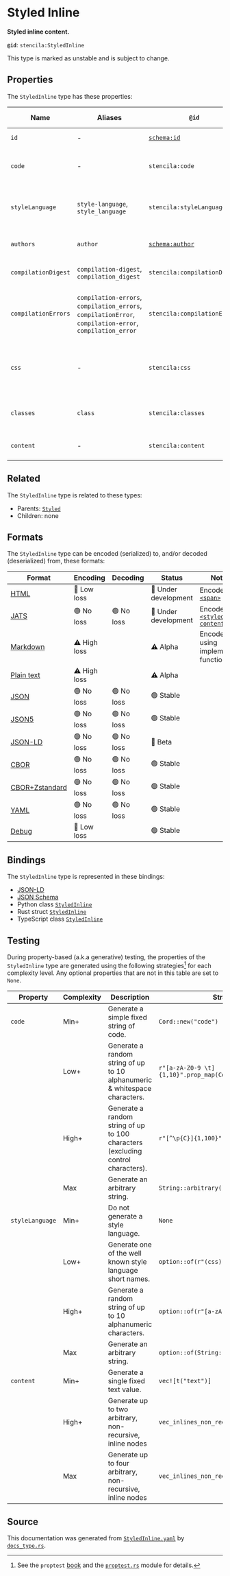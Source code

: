 # Styled Inline

**Styled inline content.**

**`@id`**: `stencila:StyledInline`

This type is marked as unstable and is subject to change.

## Properties

The `StyledInline` type has these properties:

| Name                | Aliases                                                                                                  | `@id`                                        | Type                                                                                                                   | Description                                                        | Inherited from                                                                                   |
| ------------------- | -------------------------------------------------------------------------------------------------------- | -------------------------------------------- | ---------------------------------------------------------------------------------------------------------------------- | ------------------------------------------------------------------ | ------------------------------------------------------------------------------------------------ |
| `id`                | -                                                                                                        | [`schema:id`](https://schema.org/id)         | [`String`](https://github.com/stencila/stencila/blob/main/docs/reference/schema/data/string.md)                        | The identifier for this item.                                      | [`Entity`](https://github.com/stencila/stencila/blob/main/docs/reference/schema/other/entity.md) |
| `code`              | -                                                                                                        | `stencila:code`                              | [`Cord`](https://github.com/stencila/stencila/blob/main/docs/reference/schema/data/cord.md)                            | The code of the equation in the `styleLanguage`.                   | [`Styled`](https://github.com/stencila/stencila/blob/main/docs/reference/schema/style/styled.md) |
| `styleLanguage`     | `style-language`, `style_language`                                                                       | `stencila:styleLanguage`                     | [`String`](https://github.com/stencila/stencila/blob/main/docs/reference/schema/data/string.md)                        | The language used for the style specification e.g. css, tw         | [`Styled`](https://github.com/stencila/stencila/blob/main/docs/reference/schema/style/styled.md) |
| `authors`           | `author`                                                                                                 | [`schema:author`](https://schema.org/author) | [`Author`](https://github.com/stencila/stencila/blob/main/docs/reference/schema/works/author.md)*                      | The authors of the styling code.                                   | [`Styled`](https://github.com/stencila/stencila/blob/main/docs/reference/schema/style/styled.md) |
| `compilationDigest` | `compilation-digest`, `compilation_digest`                                                               | `stencila:compilationDigest`                 | [`CompilationDigest`](https://github.com/stencila/stencila/blob/main/docs/reference/schema/flow/compilation-digest.md) | A digest of the `code` and `styleLanguage`.                        | [`Styled`](https://github.com/stencila/stencila/blob/main/docs/reference/schema/style/styled.md) |
| `compilationErrors` | `compilation-errors`, `compilation_errors`, `compilationError`, `compilation-error`, `compilation_error` | `stencila:compilationErrors`                 | [`CompilationError`](https://github.com/stencila/stencila/blob/main/docs/reference/schema/code/compilation-error.md)*  | Errors generated when parsing and transpiling the style.           | [`Styled`](https://github.com/stencila/stencila/blob/main/docs/reference/schema/style/styled.md) |
| `css`               | -                                                                                                        | `stencila:css`                               | [`String`](https://github.com/stencila/stencila/blob/main/docs/reference/schema/data/string.md)                        | A Cascading Style Sheet (CSS) transpiled from the `code` property. | [`Styled`](https://github.com/stencila/stencila/blob/main/docs/reference/schema/style/styled.md) |
| `classes`           | `class`                                                                                                  | `stencila:classes`                           | [`String`](https://github.com/stencila/stencila/blob/main/docs/reference/schema/data/string.md)*                       | A list of class names associated with the node.                    | [`Styled`](https://github.com/stencila/stencila/blob/main/docs/reference/schema/style/styled.md) |
| `content`           | -                                                                                                        | `stencila:content`                           | [`Inline`](https://github.com/stencila/stencila/blob/main/docs/reference/schema/prose/inline.md)*                      | The content within the span.                                       | -                                                                                                |

## Related

The `StyledInline` type is related to these types:

- Parents: [`Styled`](https://github.com/stencila/stencila/blob/main/docs/reference/schema/style/styled.md)
- Children: none

## Formats

The `StyledInline` type can be encoded (serialized) to, and/or decoded (deserialized) from, these formats:

| Format                                                                                             | Encoding     | Decoding  | Status              | Notes                                                                                                                  |
| -------------------------------------------------------------------------------------------------- | ------------ | --------- | ------------------- | ---------------------------------------------------------------------------------------------------------------------- |
| [HTML](https://github.com/stencila/stencila/blob/main/docs/reference/formats/html.md)              | 🔷 Low loss   |           | 🚧 Under development | Encoded as [`<span>`](https://developer.mozilla.org/en-US/docs/Web/HTML/Element/span)                                  |
| [JATS](https://github.com/stencila/stencila/blob/main/docs/reference/formats/jats.md)              | 🟢 No loss    | 🟢 No loss | 🚧 Under development | Encoded as [`<styled-content>`](https://jats.nlm.nih.gov/articleauthoring/tag-library/1.3/element/styled-content.html) |
| [Markdown](https://github.com/stencila/stencila/blob/main/docs/reference/formats/markdown.md)      | ⚠️ High loss |           | ⚠️ Alpha            | Encoded using implemented function                                                                                     |
| [Plain text](https://github.com/stencila/stencila/blob/main/docs/reference/formats/text.md)        | ⚠️ High loss |           | ⚠️ Alpha            |                                                                                                                        |
| [JSON](https://github.com/stencila/stencila/blob/main/docs/reference/formats/json.md)              | 🟢 No loss    | 🟢 No loss | 🟢 Stable            |                                                                                                                        |
| [JSON5](https://github.com/stencila/stencila/blob/main/docs/reference/formats/json5.md)            | 🟢 No loss    | 🟢 No loss | 🟢 Stable            |                                                                                                                        |
| [JSON-LD](https://github.com/stencila/stencila/blob/main/docs/reference/formats/jsonld.md)         | 🟢 No loss    | 🟢 No loss | 🔶 Beta              |                                                                                                                        |
| [CBOR](https://github.com/stencila/stencila/blob/main/docs/reference/formats/cbor.md)              | 🟢 No loss    | 🟢 No loss | 🟢 Stable            |                                                                                                                        |
| [CBOR+Zstandard](https://github.com/stencila/stencila/blob/main/docs/reference/formats/cborzst.md) | 🟢 No loss    | 🟢 No loss | 🟢 Stable            |                                                                                                                        |
| [YAML](https://github.com/stencila/stencila/blob/main/docs/reference/formats/yaml.md)              | 🟢 No loss    | 🟢 No loss | 🟢 Stable            |                                                                                                                        |
| [Debug](https://github.com/stencila/stencila/blob/main/docs/reference/formats/debug.md)            | 🔷 Low loss   |           | 🟢 Stable            |                                                                                                                        |

## Bindings

The `StyledInline` type is represented in these bindings:

- [JSON-LD](https://stencila.org/StyledInline.jsonld)
- [JSON Schema](https://stencila.org/StyledInline.schema.json)
- Python class [`StyledInline`](https://github.com/stencila/stencila/blob/main/python/python/stencila/types/styled_inline.py)
- Rust struct [`StyledInline`](https://github.com/stencila/stencila/blob/main/rust/schema/src/types/styled_inline.rs)
- TypeScript class [`StyledInline`](https://github.com/stencila/stencila/blob/main/ts/src/types/StyledInline.ts)

## Testing

During property-based (a.k.a generative) testing, the properties of the `StyledInline` type are generated using the following strategies[^1] for each complexity level. Any optional properties that are not in this table are set to `None`.

| Property        | Complexity | Description                                                                      | Strategy                                      |
| --------------- | ---------- | -------------------------------------------------------------------------------- | --------------------------------------------- |
| `code`          | Min+       | Generate a simple fixed string of code.                                          | `Cord::new("code")`                           |
|                 | Low+       | Generate a random string of up to 10 alphanumeric & whitespace characters.       | `r"[a-zA-Z0-9 \t]{1,10}".prop_map(Cord::new)` |
|                 | High+      | Generate a random string of up to 100 characters (excluding control characters). | `r"[^\p{C}]{1,100}".prop_map(Cord::new)`      |
|                 | Max        | Generate an arbitrary string.                                                    | `String::arbitrary().prop_map(Cord::new)`     |
| `styleLanguage` | Min+       | Do not generate a style language.                                                | `None`                                        |
|                 | Low+       | Generate one of the well known style language short names.                       | `option::of(r"(css)\|(tw)")`                  |
|                 | High+      | Generate a random string of up to 10 alphanumeric characters.                    | `option::of(r"[a-zA-Z0-9]{1,10}")`            |
|                 | Max        | Generate an arbitrary string.                                                    | `option::of(String::arbitrary())`             |
| `content`       | Min+       | Generate a single fixed text value.                                              | `vec![t("text")]`                             |
|                 | High+      | Generate up to two arbitrary, non-recursive, inline nodes                        | `vec_inlines_non_recursive(2)`                |
|                 | Max        | Generate up to four arbitrary, non-recursive, inline nodes                       | `vec_inlines_non_recursive(4)`                |

## Source

This documentation was generated from [`StyledInline.yaml`](https://github.com/stencila/stencila/blob/main/schema/StyledInline.yaml) by [`docs_type.rs`](https://github.com/stencila/stencila/blob/main/rust/schema-gen/src/docs_type.rs).

[^1]: See the `proptest` [book](https://proptest-rs.github.io/proptest/) and the [`proptest.rs`](https://github.com/stencila/stencila/blob/main/rust/schema/src/proptests.rs) module for details.